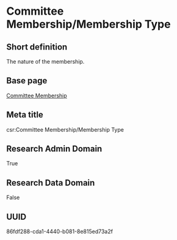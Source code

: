 # Committee Membership/Membership Type
## Short definition
The nature of the membership.
## Base page
[Committee Membership](../../Objects/Committee%20Membership.md)
## Meta title
csr:Committee Membership/Membership Type
## Research Admin Domain
True
## Research Data Domain
False
## UUID
86fdf288-cda1-4440-b081-8e815ed73a2f
